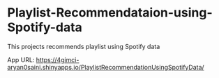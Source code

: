 # Playlist-Recommendataion-using-Spotify-data
This projects recommends playlist using Spotify data 

App URL: https://4gimci-aryan0saini.shinyapps.io/PlaylistRecommendationUsingSpotifyData/
